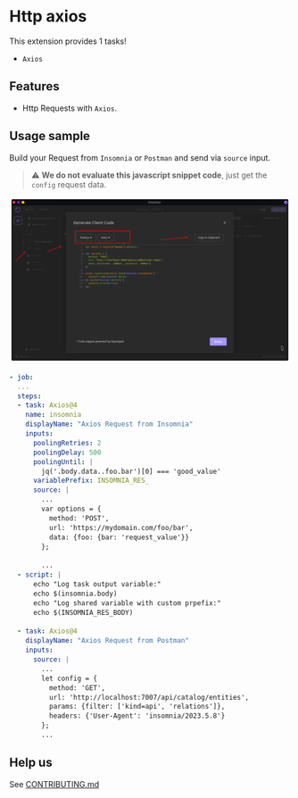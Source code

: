 # Http axios

This extension provides 1 tasks!

* `Axios`

## Features

* Http Requests with `Axios`.


## Usage sample

Build your Request from `Insomnia` or `Postman` and send via `source` input.

> ⚠️ **We do not evaluate this javascript snippet code**, just get the `config` request data.

![Insomnia](https://raw.githubusercontent.com/alelltech/azdo-http-axios/main/images/copy-from-insomnia.png)




```yaml
- job:
  ...
  steps:
  - task: Axios@4
    name: insomnia
    displayName: "Axios Request from Insomnia"
    inputs:
      poolingRetries: 2
      poolingDelay: 500
      poolingUntil: |
        jq('.body.data..foo.bar')[0] === 'good_value'
      variablePrefix: INSOMNIA_RES_
      source: |
        ...
        var options = {
          method: 'POST',
          url: 'https://mydomain.com/foo/bar',
          data: {foo: {bar: 'request_value'}}
        };

        ...
  - script: |
      echo "Log task output variable:"
      echo $(insomnia.body)
      echo "Log shared variable with custom prpefix:"
      echo $(INSOMNIA_RES_BODY)

  - task: Axios@4
    displayName: "Axios Request from Postman"
    inputs:
      source: |
        ...
        let config = {
          method: 'GET',
          url: 'http://localhost:7007/api/catalog/entities',
          params: {filter: ['kind=api', 'relations']},
          headers: {'User-Agent': 'insomnia/2023.5.8'}
        };
        ...


```

## Help us

See [CONTRIBUTING.md](https://github.com/alelltech/azdo-http-axios/blob/main/CONTRIBUTING.md)




